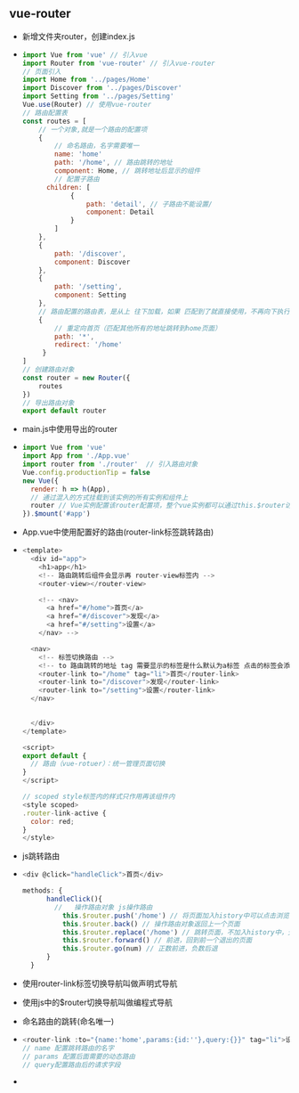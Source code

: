 ## vue-router

- 新增文件夹router，创建index.js

- ```js
  import Vue from 'vue' // 引入vue
  import Router from 'vue-router' // 引入vue-router
  // 页面引入
  import Home from '../pages/Home'
  import Discover from '../pages/Discover'
  import Setting from '../pages/Setting'
  Vue.use(Router) // 使用vue-router
  // 路由配置表
  const routes = [
      // 一个对象,就是一个路由的配置项
      {
          // 命名路由，名字需要唯一
          name: 'home'
          path: '/home', // 路由跳转的地址
          component: Home, // 跳转地址后显示的组件
          // 配置子路由
        children: [
              {
                  path: 'detail', // 子路由不能设置/
                  component: Detail
              }
          ]
      },
      {
          path: '/discover',
          component: Discover
      },
      {
          path: '/setting',
          component: Setting
      },
      // 路由配置的路由表，是从上 往下加载，如果 匹配到了就直接使用，不再向下执行
      {
          // 重定向首页（匹配其他所有的地址跳转到home页面）
          path: '*',
          redirect: '/home'
       }
  ]
  // 创建路由对象
  const router = new Router({
      routes
  })
  // 导出路由对象
  export default router
  ```
  
- main.js中使用导出的router

- ```js
  import Vue from 'vue'
  import App from './App.vue'
  import router from './router'  // 引入路由对象
  Vue.config.productionTip = false
  new Vue({
    render: h => h(App),
    // 通过混入的方式挂载到该实例的所有实例和组件上
    router // Vue实例配置该router配置项，整个vue实例都可以通过this.$router访问该路由对象 该路由可以管理这个实例
  }).$mount('#app')
  ```
  
- App.vue中使用配置好的路由(router-link标签跳转路由)

- ```js
  <template>
    <div id="app">
      <h1>app</h1>
      <!-- 路由跳转后组件会显示再 router-view标签内 -->
      <router-view></router-view>
  
      <!-- <nav>
        <a href="#/home">首页</a>
        <a href="#/discover">发现</a>
        <a href="#/setting">设置</a>
      </nav> -->
  
    <nav>
      <!-- 标签切换路由 -->
      <!-- to 路由跳转的地址 tag 需要显示的标签是什么默认为a标签 点击的标签会添加router-link-active类名 -->
      <router-link to="/home" tag="li">首页</router-link>
      <router-link to="/discover">发现</router-link>
      <router-link to="/setting">设置</router-link>
    </nav>
  	
  
    </div>
  </template>
  
  <script>
  export default {
    // 路由（vue-rotuer）：统一管理页面切换
  }
  </script>
  
  // scoped style标签内的样式只作用再该组件内
  <style scoped>
  .router-link-active {
    color: red;
  }
  </style>
  ```
  
- js跳转路由

- ```js
  <div @click="handleClick">首页</div>
  
  methods: {
        handleClick(){
          //   操作路由对象 js操作路由
            this.$router.push('/home') // 将页面加入history中可以点击浏览器的后退按钮回到前一个页面
            this.$router.back() // 操作路由对象返回上一个页面
            this.$router.replace('/home') // 跳转页面，不加入history中，无法通过浏览器的后退按钮回退到前一个页面
            this.$router.forward() // 前进，回到前一个退出的页面
            this.$router.go(num) // 正数前进，负数后退
        }
    }
  ```

- 使用router-link标签切换导航叫做声明式导航

- 使用js中的$router切换导航叫做编程式导航

- 命名路由的跳转(命名唯一)

- ```js
  <router-link :to="{name:'home',params:{id:''},query:{}}" tag="li">设置</router-link>
  // name 配置跳转路由的名字
  // params 配置后面需要的动态路由
  // query配置路由后的请求字段
  ```

- 

  

